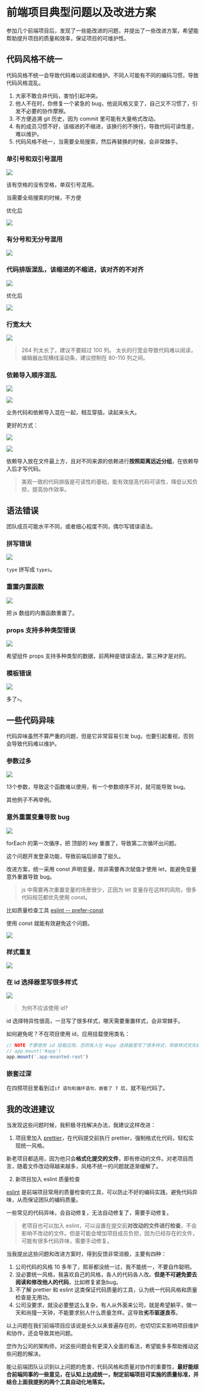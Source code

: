 # 前端项目典型问题以及改进方案

参加几个前端项目后，发现了一些能改进的问题，并提出了一些改进方案，希望能帮助提升项目的质量和效率，保证项目的可维护性。

## 代码风格不统一

代码风格不统一会导致代码难以阅读和维护。不同人可能有不同的编码习惯，导致代码风格混乱。

1. 大家不敢合并代码，害怕引起冲突。
2. 他人不在时，你修复一个紧急的 bug，他说风格又变了，自己又不习惯了，引发不必要的协作摩擦。
3. 不方便追溯 git 历史，因为 commit 里可能有大量格式改动。
4. 有的成员习惯不好，该缩进的不缩进，该换行的不换行，导致代码可读性差，难以维护。
5. 代码风格不统一，当需要全局搜索，然后再替换的时候，会非常棘手。

### 单引号和双引号混用

![](https://cdn.jsdelivr.net/npm/zqj-pics/code-style/better-space-diff.png)

该有空格的没有空格，单双引号混用。

当需要全局搜索的时候，不方便

优化后

![](https://cdn.jsdelivr.net/npm/zqj-pics/code-style/better-space-same.png)

### 有分号和无分号混用

![](https://cdn.jsdelivr.net/npm/zqj-pics/code-style/has-semi-vs-no-semi.png)

### 代码排版混乱，该缩进的不缩进，该对齐的不对齐

![](https://cdn.jsdelivr.net/npm/zqj-pics/code-style/混乱的格式.png)

优化后

![](https://cdn.jsdelivr.net/npm/zqj-pics/code-style/混乱的度格式-重构后.png)

### 行宽太大

![](https://cdn.jsdelivr.net/npm/zqj-pics/code-style/too-length-264列.png)

> 264 列太长了，建议不要超过 100 列。
> 太长的行宽会导致代码难以阅读，编辑器出现横线滚动条，建议控制在 80-110 列之间。

### 依赖导入顺序混乱

![](https://cdn.jsdelivr.net/npm/zqj-pics/code-style/bad-import.png)

![](https://cdn.jsdelivr.net/npm/zqj-pics/code-style/import-mess-bad.png)

业务代码和依赖导入混在一起，相互穿插，读起来头大。

更好的方式：

![](https://cdn.jsdelivr.net/npm/zqj-pics/code-style/better-import.png)

![](https://cdn.jsdelivr.net/npm/zqj-pics/code-style/import-mess-better.png)

依赖导入放在文件最上方，且对不同来源的依赖进行**按照距离远近分组**，在依赖导入后才写代码。

> 美观一致的代码排版是可读性的基础，能有效提高代码可读性，降低认知负担，提高协作效率。

## 语法错误

团队成员可能水平不同，或者细心程度不同，偶尔写错误语法。

### 拼写错误

![](https://cdn.jsdelivr.net/npm/zqj-pics/code-style/语法错误-2.png)

`type` 拼写成 `types`。

### 重置内置函数

![](https://cdn.jsdelivr.net/npm/zqj-pics/code-style/语法错误-3.png)

把 js 数组的内置函数重置了。

### props 支持多种类型错误

![](https://cdn.jsdelivr.net/npm/zqj-pics/code-style/props-type-error.png)

希望组件 props 支持多种类型的数据，前两种是错误语法，第三种才是对的。

### 模板错误

![](https://cdn.jsdelivr.net/npm/zqj-pics/code-style/语法错误-多一个尖括号.png)

多了`>`。

## 一些代码异味

代码异味虽然不算严重的问题，但是它非常容易引发 bug，也要引起重视，否则会导致代码难以维护。

### 参数过多

![](https://cdn.jsdelivr.net/npm/zqj-pics/code-style/too-many-params.png)

13个参数，导致这个函数难以使用，有一个参数顺序不对，就可能导致 bug。

其他例子不再举例。

### 意外重置变量导致 bug

![](https://cdn.jsdelivr.net/npm/zqj-pics/code-style/let意外重置导致的bug.png)

forEach 的第一次循序，把 顶部的 key 重置了，导致第二次循环出问题。

这个问题开发登录功能，导致前端后排查了挺久。

改进方案，统一采用 const 声明变量，除非需要再次赋值才使用 let，能避免变量意外重置导致 bug。

> js 中需要再次重置变量的场景很少，正因为 let 变量存在这样的风险，很多代码规范都优先使用 const。

比如质量检查工具 [eslint -- prefer-const](https://eslint.org/docs/latest/rules/prefer-const)

使用 const 就能有效避免这个问题。

![](https://cdn.jsdelivr.net/npm/zqj-pics/code-style/const-避免意外重置引发bug.png)

### 样式重复

![](https://cdn.jsdelivr.net/npm/zqj-pics/code-style/样式重复-1.png)

### 在 id 选择器里写很多样式

![](https://cdn.jsdelivr.net/npm/zqj-pics/code-style/no-id.png)

> 为何不应该使用 id?

id 选择特异性很高，一旦写了很多样式，哪天需要重置样式，会非常棘手。

如何避免呢？不在项目使用 id，应用挂载使用类名：

```ts
// NOTE 不要使用 id 挂载应用，否则有人在 #app 选择器里写了很多样式，导致样式优先级过高，难以重置
// app.mount('#app')
app.mount('.app-mounted-root')
```

### 嵌套过深

在四预项目里看到过`if 语句和循环语句，嵌套了 7 层`，就不贴代码了。

## 我的改进建议

当发现这些问题时候，我积极寻找解决办法，我建议这样改进：

1. 项目里加入 [prettier](https://www.prettier.cn/)，在代码提交前执行 prettier，强制格式化代码，轻松实现统一风格。

新老项目都适用，因为他只会**格式化提交的文件**，即有修动的文件。对老项目而言，随着文件改动得越来越多，风格不统一的问题就逐渐缓解了。

2. 新项目加入 eslint 质量检查

[eslint](https://eslint.org/) 是前端项目常用的质量检查的工具，可以防止不好的编码实践，避免代码异味，从而保证团队的编码质量。

一些常见的代码异味，会自动修复，无法自动修复了，需要手动修复。

> 老项目也可以加入 eslint，可以设置在提交前**对改动的文件进行检查**，不会影响不改动的文件。但是可能会增加项目成员负担，因为已经存在的文件，可能有很多代码异味，需要手动修复。

当我提出这些问题和改进方案时，得到反馈非常消极，主要有四种：

1. 公司代码的风格 10 多年了，熙哥都没统一过，我不能统一，不要自作聪明。
2. 没必要统一风格，我喜欢自己的风格，各人的代码各人改。**但是不可避免要去阅读和修改他人的代码**，比如修复紧急bug。
3. 不了解 prettier 和 eslint 这类保证代码质量的工具，认为统一代码风格和质量检查是无用功。
4. 公司没要求，就没必要整这么复杂，有人从外面来公司，就是希望躺平，做一天和尚撞一天钟，不能要求别人什么质量怎样。这导致**劣币驱逐良币**。

以上问题在我们前端项目应该说是长久以来普遍存在的，也切切实实影响项目维护和协作，还会导致其他问题。

您作为公司的架构师，对这些问题会有更深入全面的看法，希望能多多帮助推动这些问题的解决。

能让前端团队认识到以上问题的危害，代码风格和质量对协作的重要性，**最好能综合前端同事的一些意见，在认知上达成统一，制定前端项目可实施的质量标准，并结合上面我提到的两个工具自动化地落实。**
